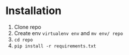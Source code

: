 # Installation

1. Clone repo
2. Create env `virtualenv env` and `mv env/ repo`
3. `cd repo`
4. `pip install -r requirements.txt`